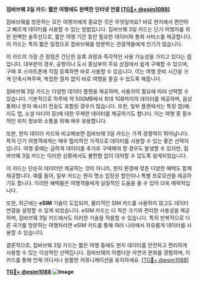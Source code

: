 **짐바브웨 3일 카드: 짧은 여행에도 완벽한 인터넷 연결 [[TG💪+ @esim1088](https://t.me/s/esim1088)]**

짐바브웨를 방문하는 모든 여행자에게 중요한 것은 무엇일까요? 바로 현지에서 편안하고 빠르게 데이터를 사용할 수 있는 방법입니다. 짐바브웨 3일 카드는 단기 여행자를 위한 완벽한 솔루션으로, 짧은 여행 기간 동안 필요한 데이터와 통화 서비스를 제공합니다. 이 카드는 특히 짧은 일정으로 짐바브웨를 방문하는 관광객들에게 인기가 많습니다.

이 카드의 가장 큰 장점은 간단한 등록 과정과 즉각적인 사용 가능성을 가지고 있다는 점입니다. 대부분의 경우, 공항이나 도시 중심부의 주요 상점에서 쉽게 구매할 수 있으며, 구매 후 스마트폰에 직접 등록하면 바로 사용할 수 있습니다. 이는 여행 준비 시간을 크게 단축시켜주며, 복잡한 절차 없이 바로 여행을 즐길 수 있도록 해줍니다.

짐바브웨 3일 카드는 다양한 데이터 플랜을 제공하며, 사용자의 필요에 따라 선택할 수 있습니다. 기본적으로 하루에 약 500MB에서 최대 1GB까지의 데이터를 제공하며, 음성 통화나 문자 메시지 전송도 포함된 경우가 많습니다. 또한, 일부 플랜에서는 특정 앱(예: 지도 앱, 소셜 미디어 등)에 대한 무제한 데이터를 제공하기도 합니다. 이는 여행 중 필수적인 위치 정보와 소통을 위해 매우 유용합니다.

또한, 현지 데이터 카드와 비교해보면 짐바브웨 3일 카드는 가격 경쟁력이 뛰어납니다. 특히 단기 여행객에게는 매우 합리적인 가격으로 데이터를 사용할 수 있는 좋은 선택지입니다. 여행 중에는 급하게 데이터를 추가로 구매해야 할 경우도 발생할 수 있지만, 짐바브웨 3일 카드는 이러한 상황에서도 불편함 없이 대처할 수 있도록 설계되었습니다.

이 카드는 단순히 데이터만 제공하는 것이 아니라, 현지 환경에 맞춘 다양한 혜택도 함께 제공합니다. 예를 들어, 일부 카드는 현지 명소 입장권 할인이나 특별 프로모션을 제공하기도 합니다. 이러한 혜택들은 여행객들에게 실질적인 도움을 줄 수 있어 더욱 매력적입니다.

또한, 최근에는 **eSIM** 기술이 도입되어, 물리적인 SIM 카드를 사용하지 않고도 데이터 연결을 설정할 수 있게 되었습니다. eSIM 카드는 더 작은 크기와 편리한 사용성을 제공하며, 짐바브웨 3일 카드에서도 이러한 기술을 적용할 수 있습니다. 특히 반복적으로 다른 국가를 방문하는 여행자라면 eSIM 카드를 통해 여러 나라에서 자유롭게 데이터를 사용할 수 있습니다.

결론적으로, 짐바브웨 3일 카드는 짧은 여행 중에도 현지 데이터를 안전하고 편리하게 사용할 수 있는 이상적인 선택입니다. 짐바브웨의 아름다운 자연과 문화를 경험하며, 이 카드를 통해 언제 어디서나 원활한 커뮤니케이션을 유지하세요. [[TG💪+ @esim1088](https://t.me/s/esim1088)]

**[TG💪+ @esim1088](https://t.me/s/esim1088) ![Image](https://i.postimg.cc/Y0z9fWf4/image.png)**